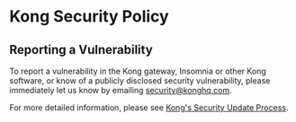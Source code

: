 # Kong Security Policy

## Reporting a Vulnerability

To report a vulnerability in the Kong gateway, Insomnia or other Kong software, or know of a publicly disclosed security vulnerability, please immediately let us know by emailing security@konghq.com.

For more detailed information, please see [Kong's Security Update Process](https://docs.konghq.com/gateway-oss/2.4.x/kong-security-update-process/#reporting-a-vulnerability).
